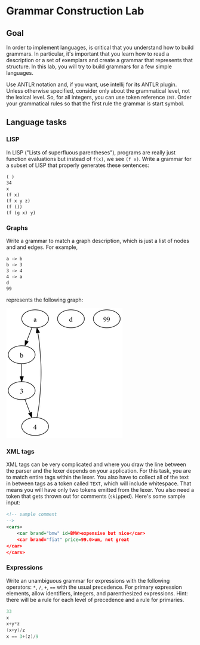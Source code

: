 # Grammar Construction Lab

## Goal

In order to implement languages, is critical that you understand how to build grammars. In particular, it's important that you learn how to read a description or a set of exemplars and create a grammar that represents that structure. In this lab, you will try to build grammars for a few simple languages.

Use ANTLR notation and, if you want, use intellij for its ANTLR plugin. Unless otherwise specified, consider only about the grammatical level, not the lexical level. So, for all integers, you can use token reference `INT`. Order your grammatical rules so that the first rule the grammar is start symbol.

## Language tasks

### LISP

In LISP ("Lists of superfluous parentheses"), programs are really just function evaluations but instead of `f(x)`, we see `(f x)`. Write a grammar for a subset of LISP that properly generates these sentences:

```
( )
34
x
(f x)
(f x y z)
(f ())
(f (g x) y)
```

### Graphs

Write a grammar to match a graph description, which is just a list of nodes and and edges. For example,

```
a -> b
b -> 3
3 -> 4
4 -> a
d
99
```

represents the following graph:

![graph](graph.png)

### XML tags

XML tags can be very complicated and where you draw the line between the parser and the lexer depends on your application. For this task, you are to match entire tags within the lexer.  You also have to collect all of the text in between tags as a token called `TEXT`, which will include whitespace. That means you will have only two tokens emitted from the lexer. You also need a token that gets thrown out for comments (`skip`ped). Here's some sample input:

```xml
<!-- sample comment
-->
<cars>
	<car brand="bmw" id=BMW>expensive but nice</car>
	<car brand="fiat" price=99.0>um, not great
</car>
</cars>
```

### Expressions

Write an unambiguous grammar for expressions with the following operators: `*`, `/`, `+`, `==` with the usual precedence. For primary expression elements, allow identifiers, integers, and parenthesized expressions. Hint: there will be a rule for each level of precedence and a rule for primaries.

```java
33
x
x+y*z
(x+y)/z
x == 3+(z)/9
```